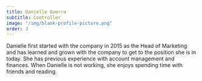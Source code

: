 ```yaml
---
title: Danielle Guerra
subtitle: Controller
image: "/img/blank-profile-picture.png"
order: 3
---
```


Danielle first started with the company in 2015 as the Head of Marketing and has learned and grown with the company to get to the position she is in today. She has previous experience with account management and finances. When Danielle is not working, she enjoys spending time with friends and reading.
